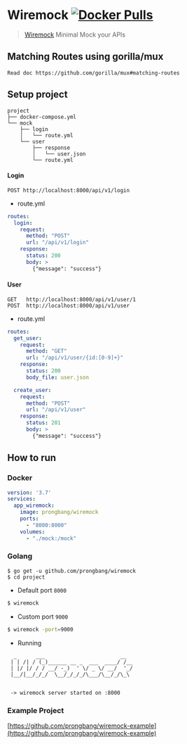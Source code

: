 # Wiremock [![Docker Pulls](https://img.shields.io/docker/pulls/prongbang/wiremock.svg)](https://hub.docker.com/r/prongbang/wiremock/)

> [Wiremock](https://hub.docker.com/r/prongbang/wiremock) Minimal Mock your APIs 

## Matching Routes using gorilla/mux

```
Read doc https://github.com/gorilla/mux#matching-routes
```

## Setup project

```shell script
project
├── docker-compose.yml
└── mock
    ├── login
    │   └── route.yml
    └── user
        ├── response
        │   └── user.json
        └── route.yml
```

#### Login

```shell script
POST http://localhost:8000/api/v1/login
```

- route.yml

```yaml
routes:
  login:
    request:
      method: "POST"
      url: "/api/v1/login"
    response:
      status: 200
      body: >
        {"message": "success"}
```

#### User

```shell script
GET   http://localhost:8000/api/v1/user/1
POST  http://localhost:8000/api/v1/user
```

- route.yml

```yaml
routes:
  get_user:
    request:
      method: "GET"
      url: "/api/v1/user/{id:[0-9]+}"
    response:
      status: 200
      body_file: user.json

  create_user:
    request:
      method: "POST"
      url: "/api/v1/user"
    response:
      status: 201
      body: >
        {"message": "success"}
```

## How to run

### Docker

```yaml
version: '3.7'
services:
  app_wiremock:
    image: prongbang/wiremock
    ports:
      - "8000:8000"
    volumes:
      - "./mock:/mock"
```

### Golang

```shell script
$ go get -u github.com/prongbang/wiremock
$ cd project
```

- Default port `8000`

```bash
$ wiremock
```

- Custom port `9000`

```bash
$ wiremock -port=9000
```

- Running

```shell script
  _      ___                        __  
 | | /| / (_)______ __ _  ___  ____/ /__
 | |/ |/ / / __/ -_)  ' \/ _ \/ __/  '_/
 |__/|__/_/_/  \__/_/_/_/\___/\__/_/\_\


 -> wiremock server started on :8000
```

### Example Project

[https://github.com/prongbang/wiremock-example](https://github.com/prongbang/wiremock-example)

